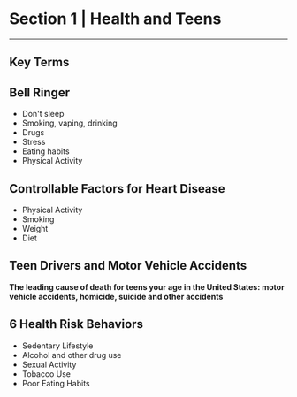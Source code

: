 
# Section 1 | Health and Teens
---

## Key Terms

## Bell Ringer
- Don't sleep
- Smoking, vaping, drinking
- Drugs
- Stress
- Eating habits
- Physical Activity

## Controllable Factors for Heart Disease
- Physical Activity
- Smoking
- Weight
- Diet

## Teen Drivers and Motor Vehicle Accidents
**The leading cause of death for teens your age in the United States: motor vehicle accidents, homicide, suicide and other accidents**

## 6 Health Risk Behaviors
- Sedentary Lifestyle
- Alcohol and other drug use
- Sexual Activity
- Tobacco Use
- Poor Eating Habits

